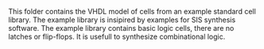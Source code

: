 This folder contains the VHDL model of cells from an example standard cell library. The example library is insipired by examples for SIS synthesis software. 
The example library contains basic logic cells, there are no latches or flip-flops. It is usefull to synthesize combinational logic.
